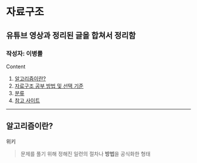 # 자료구조
## 유튜브 영상과 정리된 글을 합쳐서 정리함
### 작성자: 이병률
Content
1. [알고리즘이란?](#알고리즘이란?)
2. [자료구조 공부 방법 및 선택 기준](#자료구조-공부-방법-및-선택-기준)
3. [분류](#분류)
4. [참고 사이트](#참고-사이트)
---
## 알고리즘이란?
위키
> 문제를 풀기 위해 정해진 일련의 절차나 **방법**을 공식화한 형태

